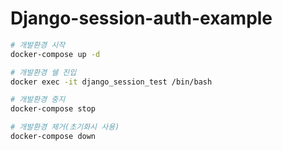 
# Django-session-auth-example

```sh
# 개발환경 시작
docker-compose up -d

# 개발환경 쉘 진입
docker exec -it django_session_test /bin/bash

# 개발환경 중지
docker-compose stop

# 개발환경 제거(초기화시 사용)
docker-compose down
```